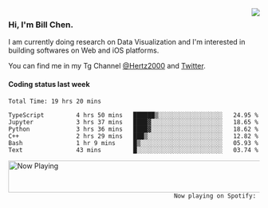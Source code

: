 <img  align="right" src="https://github-readme-stats.vercel.app/api?username=BillChen2k&show_icons=false&count_private=true&hide_title=true">

### Hi, I'm Bill Chen.

I am currently doing research on Data Visualization and I'm interested in building softwares on Web and iOS platforms.

You can find me in my Tg Channel [@Hertz2000](https://t.me/Hertz2000) and [Twitter](https://twitter.com/billchen2k).

#### Coding status last week

<!--START_SECTION:waka-->

```text
Total Time: 19 hrs 20 mins

TypeScript         4 hrs 50 mins   ██████▒░░░░░░░░░░░░░░░░░░   24.95 %
Jupyter            3 hrs 37 mins   ████▓░░░░░░░░░░░░░░░░░░░░   18.65 %
Python             3 hrs 36 mins   ████▓░░░░░░░░░░░░░░░░░░░░   18.62 %
C++                2 hrs 29 mins   ███▒░░░░░░░░░░░░░░░░░░░░░   12.82 %
Bash               1 hr 9 mins     █▒░░░░░░░░░░░░░░░░░░░░░░░   05.93 %
Text               43 mins         █░░░░░░░░░░░░░░░░░░░░░░░░   03.74 %
```

<!--END_SECTION:waka-->


<div>
<a href="https://spotify-now-playing.billchen2k.vercel.app/now-playing?open">
   <img align="right" src="https://spotify-now-playing.billchen2k.vercel.app/now-playing" width="540" height="64" alt="Now Playing">
</a>
</div>

<div>
<p align="right"><code>Now playing on Spotify: </code></p>
</div>

<!--
**BillChen2K/BillChen2K** is a ✨ _special_ ✨ repository because its `README.md` (this file) appears on your GitHub profile.

Here are some ideas to get you started:

- 🔭 I’m currently working on ...
- 🌱 I’m currently learning ...
- 👯 I’m looking to collaborate on ...
- 🤔 I’m looking for help with ...
- 💬 Ask me about ...
- 📫 How to reach me: ...
- 😄 Pronouns: ...
- ⚡ Fun fact: ...
-->

